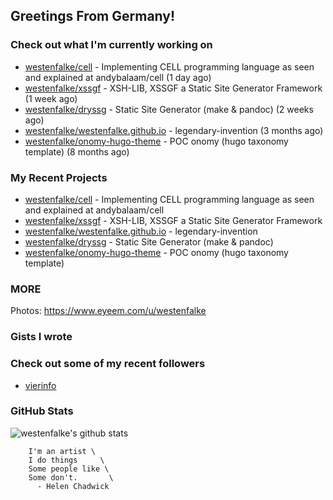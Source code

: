 ## Greetings From Germany!

### Check out what I'm currently working on

- [westenfalke/cell](https://github.com/westenfalke/cell) - Implementing CELL programming language as seen and explained at andybalaam/cell (1 day ago)
- [westenfalke/xssgf](https://github.com/westenfalke/xssgf) - XSH-LIB, XSSGF a Static Site Generator Framework (1 week ago)
- [westenfalke/dryssg](https://github.com/westenfalke/dryssg) - Static Site Generator (make &amp; pandoc) (2 weeks ago)
- [westenfalke/westenfalke.github.io](https://github.com/westenfalke/westenfalke.github.io) - legendary-invention (3 months ago)
- [westenfalke/onomy-hugo-theme](https://github.com/westenfalke/onomy-hugo-theme) - POC onomy (hugo taxonomy template)  (8 months ago)

### My Recent Projects

- [westenfalke/cell](https://github.com/westenfalke/cell) - Implementing CELL programming language as seen and explained at andybalaam/cell
- [westenfalke/xssgf](https://github.com/westenfalke/xssgf) - XSH-LIB, XSSGF a Static Site Generator Framework
- [westenfalke/westenfalke.github.io](https://github.com/westenfalke/westenfalke.github.io) - legendary-invention
- [westenfalke/dryssg](https://github.com/westenfalke/dryssg) - Static Site Generator (make &amp; pandoc)
- [westenfalke/onomy-hugo-theme](https://github.com/westenfalke/onomy-hugo-theme) - POC onomy (hugo taxonomy template) 

### MORE 
Photos: https://www.eyeem.com/u/westenfalke

### Gists I wrote


### Check out some of my recent followers

- [vierinfo](https://github.com/vierinfo)

### GitHub Stats
![westenfalke's github stats](https://github-readme-stats.vercel.app/api?username=westenfalke&count_private=true&hide_title=true)

```vim 
    I'm an artist \
    I do things     \
    Some people like \
    Some don't.       \
      - Helen Chadwick
```
